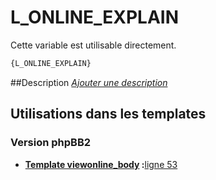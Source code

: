 # L_ONLINE_EXPLAIN


Cette variable est utilisable directement.

```html
{L_ONLINE_EXPLAIN}
```

##Description
[*Ajouter une description*](https://fa-tvars.appspot.com/var/L_ONLINE_EXPLAIN)

## Utilisations dans les templates

### Version phpBB2

* __[Template viewonline_body](../tpl/var/subsilver/viewonline_body.md#readme) :__[ligne 53](../tpl/src/subsilver/viewonline_body.tpl#L53)